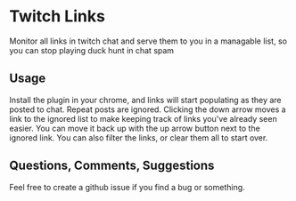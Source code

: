 # Twitch Links
Monitor all links in twitch chat and serve them to you in a managable list, so you can stop playing duck hunt in chat spam

## Usage
Install the plugin in your chrome, and links will start populating as they are posted to chat. Repeat posts are ignored. Clicking the down arrow moves a link to the ignored list to make keeping track of links you've already seen easier. You can move it back up with the up arrow button next to the ignored link. You can also filter the links, or clear them all to start over.

## Questions, Comments, Suggestions
Feel free to create a github issue if you find a bug or something.
